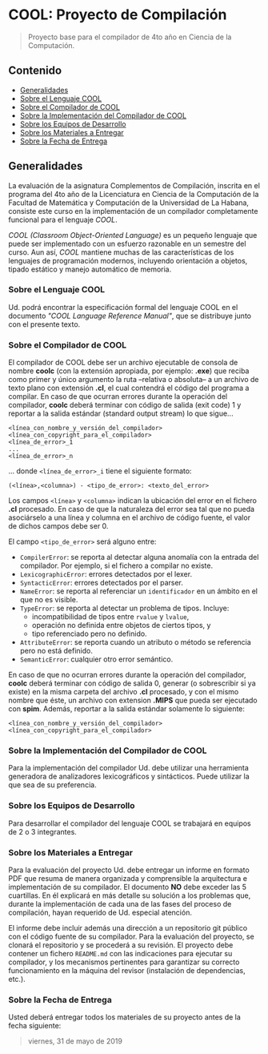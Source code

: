 # COOL: Proyecto de Compilación

> Proyecto base para el compilador de 4to año en Ciencia de la Computación.

## Contenido

- [Generalidades](#generalidades)
- [Sobre el Lenguaje COOL](#sobre-el-lenguaje-cool)
- [Sobre el Compilador de COOL](#sobre-el-compilador-de-cool)
- [Sobre la Implementación del Compilador de COOL](#sobre-la-implementaci%C3%B3n-del-compilador-de-cool)
- [Sobre los Equipos de Desarrollo](#sobre-los-equipos-de-desarrollo)
- [Sobre los Materiales a Entregar](#sobre-los-materiales-a-entregar)
- [Sobre la Fecha de Entrega](#sobre-la-fecha-de-entrega)

## Generalidades

La evaluación de la asignatura Complementos de Compilación, inscrita en el programa del 4to año de la Licenciatura en Ciencia de la Computación de la Facultad de Matemática y Computación de la
Universidad de La Habana, consiste este curso en la implementación de un compilador completamente
funcional para el lenguaje _COOL_.

_COOL (Classroom Object-Oriented Language)_ es un pequeño lenguaje que puede ser implementado con un esfuerzo razonable en un semestre del curso. Aun así, _COOL_ mantiene muchas de las características de los lenguajes de programación modernos, incluyendo orientación a objetos, tipado estático y manejo automático de memoria.

### Sobre el Lenguaje COOL

Ud. podrá encontrar la especificación formal del lenguaje COOL en el documento _"COOL Language Reference Manual"_, que se distribuye junto con el presente texto.

### Sobre el Compilador de COOL

El compilador de COOL debe ser un archivo ejecutable de consola de nombre **coolc** (con la extensión
apropiada, por ejemplo: **.exe**) que reciba como primer y único argumento la ruta –relativa o absoluta–
a un archivo de texto plano con extensión **.cl**, el cual contendrá el código del programa a compilar.
En caso de que ocurran errores durante la operación del compilador, **coolc** deberá terminar con código
de salida (exit code) 1 y reportar a la salida estándar (standard output stream) lo que sigue...

    <línea_con_nombre_y_versión_del_compilador>
    <línea_con_copyright_para_el_compilador>
    <línea_de_error>_1
    ...
    <línea_de_error>_n

... donde `<línea_de_error>_i` tiene el siguiente formato:

    (<línea>,<columna>) - <tipo_de_error>: <texto_del_error>

Los campos `<línea>` y `<columna>` indican la ubicación del error en el fichero **.cl** procesado. En caso
de que la naturaleza del error sea tal que no pueda asociárselo a una línea y columna en el archivo de
código fuente, el valor de dichos campos debe ser 0.

El campo `<tipo_de_error>` será alguno entre:

- `CompilerError`: se reporta al detectar alguna anomalía con la entrada del compilador. Por ejemplo, si el fichero a compilar no existe.
- `LexicographicError`: errores detectados por el lexer.
- `SyntacticError`: errores detectados por el parser.
- `NameError`: se reporta al referenciar un `identificador` en un ámbito en el que no es visible.
- `TypeError`: se reporta al detectar un problema de tipos. Incluye:
    - incompatibilidad de tipos entre `rvalue` y `lvalue`,
    - operación no definida entre objetos de ciertos tipos, y
    - tipo referenciado pero no definido.
- `AttributeError`: se reporta cuando un atributo o método se referencia pero no está definido.
- `SemanticError`: cualquier otro error semántico.

En caso de que no ocurran errores durante la operación del compilador, **coolc** deberá terminar con código de salida 0, generar (o sobrescribir si ya existe) en la misma carpeta del archivo **.cl** procesado, y con el mismo nombre que éste, un archivo con extension **.MIPS** que pueda ser ejecutado con **spim**. Además, reportar a la salida estándar solamente lo siguiente:

    <línea_con_nombre_y_versión_del_compilador>
    <línea_con_copyright_para_el_compilador>

### Sobre la Implementación del Compilador de COOL

Para la implementación del compilador Ud. debe utilizar una herramienta generadora de analizadores
lexicográficos y sintácticos. Puede utilizar la que sea de su preferencia.

### Sobre los Equipos de Desarrollo

Para desarrollar el compilador del lenguaje COOL se trabajará en equipos de 2 o 3 integrantes.

### Sobre los Materiales a Entregar

Para la evaluación del proyecto Ud. debe entregar un informe en formato PDF que resuma de manera organizada y comprensible la arquitectura e implementación de su compilador.
El documento **NO** debe exceder las 5 cuartillas.
En él explicará en más detalle su solución a los problemas que, durante la implementación de cada una de las fases del proceso de compilación, hayan requerido de Ud. especial atención.

El informe debe incluir además una dirección a un repositorio git público con el código fuente de su compilador. Para la evaluación del proyecto, se clonará el repositorio y se procederá a su revisión. El proyecto debe contener un fichero `README.md` con las indicaciones para ejecutar su compilador, y los mecanismos pertinentes para garantizar su correcto funcionamiento en la máquina del revisor (instalación de dependencias, etc.).

### Sobre la Fecha de Entrega

Usted deberá entregar todos los materiales de su proyecto antes de la fecha siguiente:

> viernes, 31 de mayo de 2019
